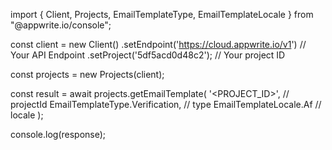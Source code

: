 import { Client, Projects, EmailTemplateType, EmailTemplateLocale } from "@appwrite.io/console";

const client = new Client()
    .setEndpoint('https://cloud.appwrite.io/v1') // Your API Endpoint
    .setProject('5df5acd0d48c2'); // Your project ID

const projects = new Projects(client);

const result = await projects.getEmailTemplate(
    '<PROJECT_ID>', // projectId
    EmailTemplateType.Verification, // type
    EmailTemplateLocale.Af // locale
);

console.log(response);
